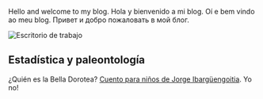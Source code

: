 Hello and welcome to my blog.
Hola y bienvenido a mi blog.
Oí e bem vindo ao meu blog.
Привет и добро пожаловать в мой блог.

![Escritorio de trabajo](images/DSC_0561.JPG)

## Estadística y paleontología

¿Quién es la Bella Dorotea? [Cuento para niños de Jorge Ibargüengoitia](https://cultura.nexos.com.mx/?p=14760). Yo no!
